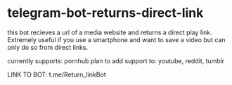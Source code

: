 # telegram-bot-returns-direct-link
this bot recieves a url of a media website and returns a direct play link. Extremely useful if you use a smartphone and want to save a video but can only do so from direct links.

currently supports: pornhub
plan to add support to: youtube, reddit, tumblr



LINK TO BOT: 
t.me/Return_linkBot
